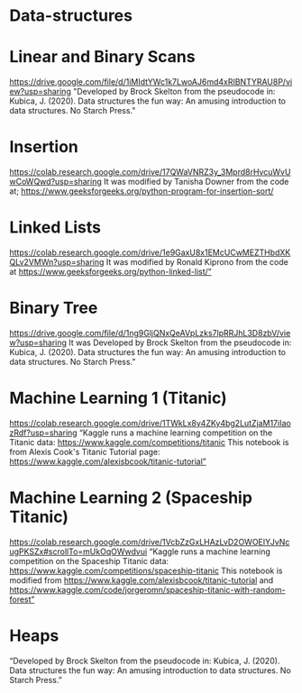 # Data-structures
# Linear and Binary Scans
https://drive.google.com/file/d/1iMIdtYWc1k7LwoAJ6md4xRIBNTYRAU8P/view?usp=sharing
"Developed by Brock Skelton from the pseudocode in:
Kubica, J. (2020). Data structures the fun way: An amusing introduction to data structures. No Starch Press."
# Insertion
https://colab.research.google.com/drive/17QWaVNRZ3y_3Mprd8rHvcuWvUwCoWQwd?usp=sharing
It was modified by Tanisha Downer from the code at; https://www.geeksforgeeks.org/python-program-for-insertion-sort/
# Linked Lists 
https://colab.research.google.com/drive/1e9GaxU8x1EMcUCwMEZTHbdXKQLv2VMWn?usp=sharing
It was modified by Ronald Kiprono from the code at https://www.geeksforgeeks.org/python-linked-list/”
# Binary Tree
https://drive.google.com/file/d/1ng9GljQNxQeAVpLzks7lpRRJhL3D8zbV/view?usp=sharing
It was Developed by Brock Skelton from the pseudocode in:
Kubica, J. (2020). Data structures the fun way: An amusing introduction to data structures. No Starch Press.”
# Machine Learning 1 (Titanic) 
https://colab.research.google.com/drive/1TWkLx8y4ZKy4bg2LutZjaM17iIaozRdf?usp=sharing
“Kaggle runs a machine learning competition on the Titanic data: 
https://www.kaggle.com/competitions/titanic
This notebook is from Alexis Cook's Titanic Tutorial page: 
https://www.kaggle.com/alexisbcook/titanic-tutorial”
# Machine Learning 2 (Spaceship Titanic)
https://colab.research.google.com/drive/1VcbZzGxLHAzLvD2OWOEIYJvNcugPKSZx#scrollTo=mUkOqOWwdvui 
“Kaggle runs a machine learning competition on the Spaceship Titanic data:
https://www.kaggle.com/competitions/spaceship-titanic
This notebook is modified from
https://www.kaggle.com/alexisbcook/titanic-tutorial and https://www.kaggle.com/code/jorgeromn/spaceship-titanic-with-random-forest”
# Heaps  
“Developed by Brock Skelton from the pseudocode in:
Kubica, J. (2020). Data structures the fun way: An amusing introduction to data structures. No Starch Press.”
